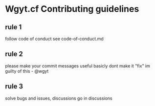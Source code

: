 # Wgyt.cf Contributing guidelines
## rule 1
follow code of conduct
see code-of-conduct.md
## rule 2
please make your commit messages useful
basicly dont make it "fix"
im guilty of this - @wgyt
## rule 3
solve bugs and issues, discussions go in discussions
